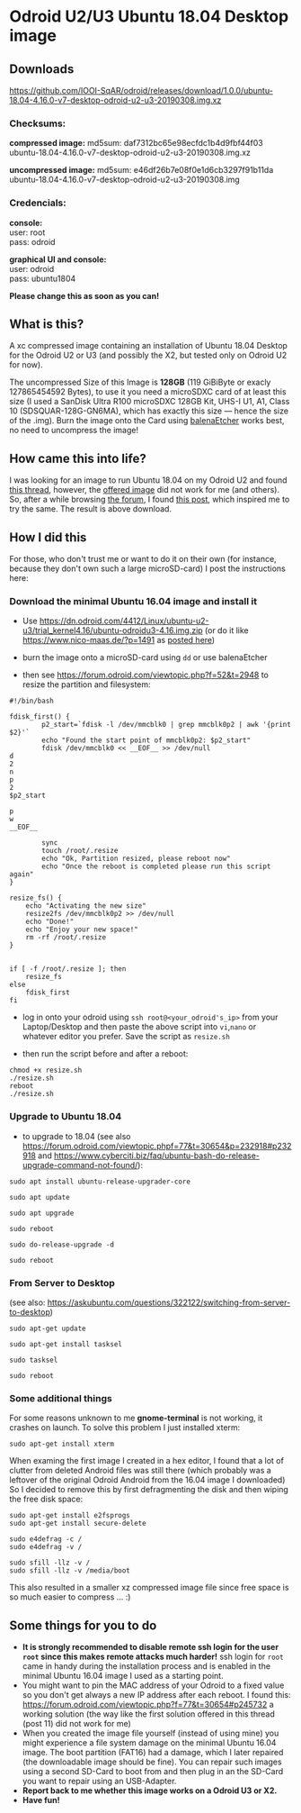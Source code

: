 # Odroid U2/U3 Ubuntu 18.04 Desktop image

## Downloads
<https://github.com/IOOI-SqAR/odroid/releases/download/1.0.0/ubuntu-18.04-4.16.0-v7-desktop-odroid-u2-u3-20190308.img.xz>

### Checksums:
**compressed image:**
md5sum: daf7312bc65e98ecfdc1b4d9fbf44f03 ubuntu-18.04-4.16.0-v7-desktop-odroid-u2-u3-20190308.img.xz

**uncompressed image:**
md5sum: e46df26b7e08f0e1d6cb3297f91b11da ubuntu-18.04-4.16.0-v7-desktop-odroid-u2-u3-20190308.img

### Credencials:

**console:**  
user: root  
pass: odroid

**graphical UI and console:**  
user: odroid  
pass: ubuntu1804

**Please change this as soon as you can!**

## What is this?
A xc compressed image containing an installation of Ubuntu 18.04 Desktop for the Odroid U2 or U3 (and possibly the X2, but tested only on Odroid U2 for now). 

The uncompressed Size of this Image is **128GB** (119 GiBiByte or exacly 127865454592 Bytes), to use it you need a microSDXC card of at least this size (I used a SanDisk Ultra R100 microSDXC 128GB Kit, UHS-I U1, A1, Class 10 (SDSQUAR-128G-GN6MA), which has exactly this size — hence the size of the .img). Burn the image onto the Card using [balenaEtcher](https://www.balena.io/etcher/) works best, no need to uncompress the image!

## How came this into life?
I was looking for an image to run Ubuntu 18.04 on my Odroid U2 and found [this thread](https://forum.odroid.com/viewtopic.php?t=31765), however, the [offered image](https://www.odroid.in/mirror/dn.odroid.com/4412/trial_18.04_minimal/) did not work for me (and others). So, after a while browsing [the forum](https://forum.odroid.com/index.php), I found [this post](https://forum.odroid.com/viewtopic.php?f=77&t=30654#p232918), which inspired me to try the same. The result is above download.

## How I did this
For those, who don't trust me or want to do it on their own (for instance, because they don't own such a large microSD-card) I post the instructions here:

### Download the minimal Ubuntu 16.04 image and install it

* Use <https://dn.odroid.com/4412/Linux/ubuntu-u2-u3/trial_kernel4.16/ubuntu-odroidu3-4.16.img.zip>
(or do it like <https://www.nico-maas.de/?p=1491> as [posted here](https://forum.odroid.com/viewtopic.php?f=77&t=30654))

* burn the image onto a microSD-card using `dd` or use balenaEtcher

* then see <https://forum.odroid.com/viewtopic.php?f=52&t=2948>
to resize the partition and filesystem:

```
#!/bin/bash

fdisk_first() {
		p2_start=`fdisk -l /dev/mmcblk0 | grep mmcblk0p2 | awk '{print $2}'`
		echo "Found the start point of mmcblk0p2: $p2_start"
		fdisk /dev/mmcblk0 << __EOF__ >> /dev/null
d
2
n
p
2
$p2_start

p
w
__EOF__

		sync
		touch /root/.resize
		echo "Ok, Partition resized, please reboot now"
		echo "Once the reboot is completed please run this script again"
}

resize_fs() {
	echo "Activating the new size"
	resize2fs /dev/mmcblk0p2 >> /dev/null
	echo "Done!"
	echo "Enjoy your new space!"
	rm -rf /root/.resize
}


if [ -f /root/.resize ]; then
	resize_fs
else
	fdisk_first
fi
```
* log in onto your odroid using `ssh root@<your_odroid's_ip>` from your Laptop/Desktop and then paste the above script into `vi`,`nano` or whatever editor you prefer. Save the script as `resize.sh`

* then run the script before and after a reboot:

```
chmod +x resize.sh
./resize.sh
reboot
./resize.sh
```

### Upgrade to Ubuntu 18.04
* to upgrade to 18.04 (see also <https://forum.odroid.com/viewtopic.phpf=77&t=30654&p=232918#p232918> and <https://www.cyberciti.biz/faq/ubuntu-bash-do-release-upgrade-command-not-found/>):

```
sudo apt install ubuntu-release-upgrader-core

sudo apt update

sudo apt upgrade

sudo reboot

sudo do-release-upgrade -d

sudo reboot
```


### From Server to Desktop

(see also: <https://askubuntu.com/questions/322122/switching-from-server-to-desktop>)

```
sudo apt-get update

sudo apt-get install tasksel

sudo tasksel

sudo reboot
```
### Some additional things

For some reasons unknown to me **gnome-terminal** is not working, it crashes on launch. To solve this problem I just installed xterm:

```
sudo apt-get install xterm
```

When examing the first image I created in a hex editor, I found that a lot of clutter from deleted Android files was still there (which probably was a leftover of the original Odroid Android from the 16.04 image I downloaded) So I decided to remove this by first defragmenting the disk and then wiping the free disk space:

```
sudo apt-get install e2fsprogs
sudo apt-get install secure-delete

sudo e4defrag -c /
sudo e4defrag -v /

sudo sfill -llz -v /
sudo sfill -llz -v /media/boot
```
This also resulted in a smaller xz compressed image file since free space is so much easier to compress … :)

## Some things for you to do
* **It is strongly recommended to disable remote ssh login for the user `root` since this makes remote attacks much harder!** ssh login for `root` came in handy during the installation process and is enabled in the minimal Ubuntu 16.04 image I used as a starting point.
* You might want to pin the MAC address of your Odroid to a fixed value so you don't get always a new IP address after each reboot. I found this: <https://forum.odroid.com/viewtopic.php?f=77&t=30654#p245732> a working solution (the way like the first solution offered in this thread (post 11) did not work for me)
* When you created the image file yourself (instead of using mine) you might experience a file system damage on the minimal Ubuntu 16.04 image. The boot partition (FAT16) had a damage, which I later repaired (the downloadable image should be fine). You can repair such images using a second SD-Card to boot from and then plug in an the SD-Card you want to repair using an USB-Adapter.
* **Report back to me whether this image works on a Odroid U3 or X2.**
* **Have fun!**